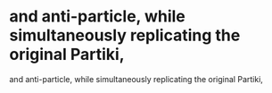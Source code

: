 # and anti-particle, while simultaneously replicating the original Partiki,

and anti-particle, while simultaneously replicating the original Partiki,